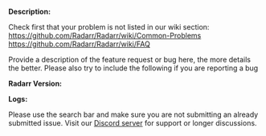 **Description:**

Check first that your problem is not listed in our wiki section:
https://github.com/Radarr/Radarr/wiki/Common-Problems
https://github.com/Radarr/Radarr/wiki/FAQ

Provide a description of the feature request or bug here, the more details the better. 
Please also try to include the following if you are reporting a bug

**Radarr Version:**

**Logs:**


Please use the search bar and make sure you are not submitting an already submitted issue.
Visit our [Discord server](https://discord.gg/NWYch8M) for support or longer discussions.
